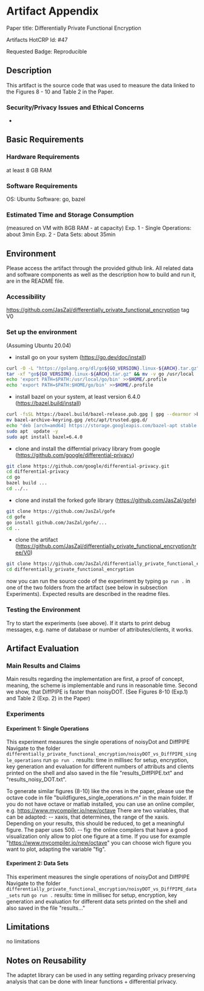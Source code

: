 # Artifact Appendix

Paper title: Differentially Private Functional Encryption

Artifacts HotCRP Id: #47 

Requested Badge: Reproducible

## Description
This artifact is the source code that was used to measure the data linked to the Figures 8 - 10 and Table 2 in the Paper. 

### Security/Privacy Issues and Ethical Concerns
-

## Basic Requirements

### Hardware Requirements
at least 8 GB RAM

### Software Requirements
OS: Ubuntu
Software: go, bazel

### Estimated Time and Storage Consumption
(measured on VM with 8GB RAM - at capacity)
Exp. 1 - Single Operations: about 3min 
Exp. 2 - Data Sets: about 35min 


## Environment
Please access the artifact through the provided github link. All related data and software components as well as the description how to build and run it, are in the README file.

### Accessibility
https://github.com/JasZal/differentially_private_functional_encryption 
tag V0


### Set up the environment
(Assuming Ubuntu 20.04)
- install go on your system (https://go.dev/doc/install)
```bash
curl -O -L "https://golang.org/dl/go${GO_VERSION}.linux-${ARCH}.tar.gz" 
tar -xf "go${GO_VERSION}.linux-${ARCH}.tar.gz" && mv -v go /usr/local
echo 'export PATH=$PATH:/usr/local/go/bin' >>$HOME/.profile
echo 'export PATH=$PATH:$HOME/go/bin' >>$HOME/.profile
```
  
- install bazel on your system, at least version 6.4.0 (https://bazel.build/install)
```bash
curl -fsSL https://bazel.build/bazel-release.pub.gpg | gpg --dearmor >bazel-archive-keyring.gpg
mv bazel-archive-keyring.gpg /etc/apt/trusted.gpg.d/
echo "deb [arch=amd64] https://storage.googleapis.com/bazel-apt stable jdk1.8" | tee /etc/apt/sources.list.d/bazel.list 
sudo apt  update -y 
sudo apt install bazel=6.4.0
```

- clone and install the differntial privacy library from google (https://github.com/google/differential-privacy)
```bash 
git clone https://github.com/google/differential-privacy.git
cd differential-privacy
cd go
bazel build ...
cd ../..
```

- clone and install the forked gofe library (https://github.com/JasZal/gofe)
```bash
git clone https://github.com/JasZal/gofe
cd gofe
go install github.com/JasZal/gofe/...
cd ..
```

- clone the artifact (https://github.com/JasZal/differentially_private_functional_encryption/tree/V0)
```bash
git clone https://github.com/JasZal/differentially_private_functional_encryption
cd differentially_private_functional_encryption
```

now you can run the source code of the experiment by typing ```go run .``` in one of the two folders from the artifact (see below in subsection Experiments).
Expected results are described in the readme files.


### Testing the Environment
Try to start the experiments (see above). If it starts to print debug messages, e.g. name of database or number of attributes/clients, it works.


## Artifact Evaluation

### Main Results and Claims
Main results regarding the implementation are first, a proof of concept, meaning, the scheme is implementable and runs in reasonable time. Second we show, that DiffPIPE is faster than noisyDOT. (See Figures 8-10 (Exp.1) and Table 2 (Exp. 2) in the Paper)


### Experiments

#### Experiment 1: Single Operations
This experiment measures the single operations of noisyDot and DiffPIPE 
Navigate to the folder ``differentially_private_functional_encryption/noisyDOT_vs_DiffPIPE_single_operations``
run ```go run .```
results: time in millisec for setup, encryption, key generation and evaluation for different numbers of attributs and clients printed on the shell and also saved in the file "results_DiffPIPE.txt" and "results_noisy_DOT.txt".

To generate similar figures (8-10) like the ones in the paper, please use the octave code in file "buildfigures_single_operations.m" in the main folder. 
If you do not have octave or matlab installed, you can use an online compiler, e.g. https://www.mycompiler.io/new/octave
There are two variables, that can be adapted:
-- xaxis, that determines, the range of the xaxis. Depending on your results, this should be reduced, to get a meaningful figure. The paper uses 500.
-- fig: the online compilers that have a good visualization only allow to plot one figure at a time. If you use for example "https://www.mycompiler.io/new/octave" you can choose wich figure you want to plot, adapting the variable "fig". 


#### Experiment 2: Data Sets
This experiment measures the single operations of noisyDot and DiffPIPE
Navigate to the folder ``differentially_private_functional_encryption/noisyDOT_vs_DiffPIPE_data_sets``
run ```go run .```
results: time in millisec for setup, encryption, key generation and evaluation for different data sets printed on the shell and also saved in the file "results..."

## Limitations
no limitations

## Notes on Reusability
The adaptet library can be used in any setting regarding privacy preserving analysis that can be done with linear functions + differential privacy.
